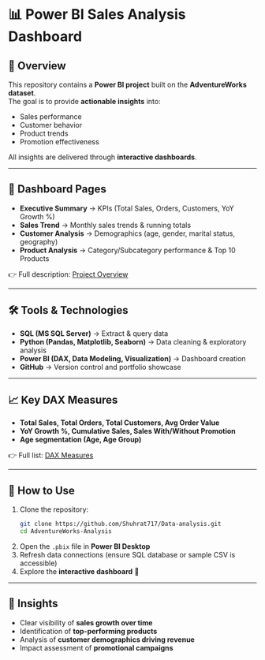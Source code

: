 # 📊 Power BI Sales Analysis Dashboard

## 📘 Overview
This repository contains a **Power BI project** built on the **AdventureWorks dataset**.  
The goal is to provide **actionable insights** into:
- Sales performance  
- Customer behavior  
- Product trends  
- Promotion effectiveness  

All insights are delivered through **interactive dashboards**.  

---

## 📑 Dashboard Pages
- **Executive Summary** → KPIs (Total Sales, Orders, Customers, YoY Growth %)  
- **Sales Trend** → Monthly sales trends & running totals  
- **Customer Analysis** → Demographics (age, gender, marital status, geography)  
- **Product Analysis** → Category/Subcategory performance & Top 10 Products  

👉 Full description: [Project Overview](./docs/project_overview.md)

---

## 🛠️ Tools & Technologies
- **SQL (MS SQL Server)** → Extract & query data  
- **Python (Pandas, Matplotlib, Seaborn)** → Data cleaning & exploratory analysis  
- **Power BI (DAX, Data Modeling, Visualization)** → Dashboard creation  
- **GitHub** → Version control and portfolio showcase  

---

## 📈 Key DAX Measures
- **Total Sales, Total Orders, Total Customers, Avg Order Value**  
- **YoY Growth %, Cumulative Sales, Sales With/Without Promotion**  
- **Age segmentation (Age, Age Group)**  

👉 Full list: [DAX Measures](./docs/dax_measures.md)

---

## 🚀 How to Use
1. Clone the repository:  
   ```bash
   git clone https://github.com/Shuhrat717/Data-analysis.git
   cd AdventureWorks-Analysis
   ```
2. Open the `.pbix` file in **Power BI Desktop**  
3. Refresh data connections (ensure SQL database or sample CSV is accessible)  
4. Explore the **interactive dashboard** 🎉  

---

## 📌 Insights
- Clear visibility of **sales growth over time**  
- Identification of **top-performing products**  
- Analysis of **customer demographics driving revenue**  
- Impact assessment of **promotional campaigns**  
